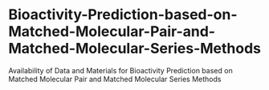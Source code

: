 # Bioactivity-Prediction-based-on-Matched-Molecular-Pair-and-Matched-Molecular-Series-Methods
Availability of Data and Materials for Bioactivity Prediction based on Matched Molecular Pair and Matched Molecular Series Methods

